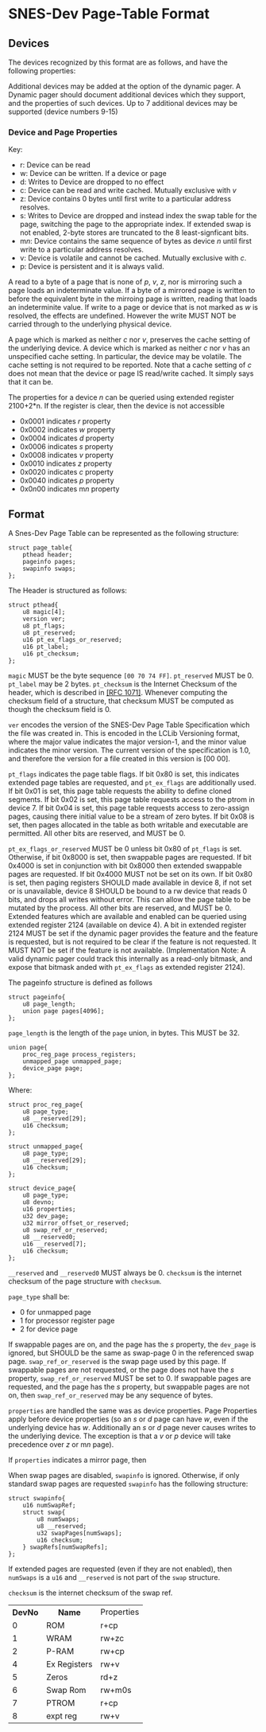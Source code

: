 # SNES-Dev Page-Table Format

## Devices

The devices recognized by this format are as follows, and have the following properties:

<table>
	<tr>
		<th>DevNo</th>
		<th>Name</th>
		<td>Properties</th>
	</tr>
	<tr>
		<td>0</td>
		<td>ROM</td>
		<td>r+cp</td>
	</tr>
	<tr>
		<td>1</td>
		<td>WRAM</td>
		<td>rw+zc</td>
	</tr>
	<tr>
		<td>2</td>
		<td>P-RAM</td>
		<td>rw+cp</td>
	</tr>
	<tr>
		<td>4</td>
		<td>Ex Registers</td>
		<td>rw+v</td>
	</tr>
	<tr>
		<td>5</td>
		<td>Zeros</td>
		<td>rd+z</td>
	</tr>
	<tr>
		<td>6</td>
		<td>Swap Rom</td>
		<td>rw+m0s</td>
	</tr>
	<tr>
		<td>7</td>
		<td>PTROM</td>
		<td>r+cp</td>
	</tr>
	<tr>
		<td>8</td>
		<td>expt reg</td>
		<td>rw+v</td>
	</tr>
</tables>

Additional devices may be added at the option of the dynamic pager. A Dynamic pager should document additional devices which they support, and the properties of such devices. Up to 7 additional devices may be supported (device numbers 9-15)

### Device and Page Properties

Key:
* r: Device can be read
* w: Device can be written. If a device or page 
* d: Writes to Device are dropped to no effect
* c: Device can be read and write cached. Mutually exclusive with *v*
* z: Device contains 0 bytes until first write to a particular address resolves.
* s: Writes to Device are dropped and instead index the swap table for the page, switching the page to the appropriate index. If extended swap is not enabled, 2-byte stores are truncated to the 8 least-signficant bits.
* m*n*: Device contains the same sequence of bytes as device *n* until first write to a particular address resolves.  
* v: Device is volatile and cannot be cached. Mutually exclusive with *c*.
* p: Device is persistent and it is always valid.

A read to a byte of a page that is none of *p*, *v*, *z*, nor is mirroring such a page loads an indeterminate value. 
If a byte of a mirrored page is written to before the equivalent byte in the mirroing page is written, reading that loads an indeterminite value. 
If write to a page or device that is not marked as *w* is resolved, the effects are undefined. However the write MUST NOT be carried through to the underlying physical device. 


A page which is marked as neither *c* nor *v*, preserves the cache setting of the underlying device. A device which is marked as neither *c* nor *v* has an unspecified cache setting. In particular, the device may be volatile. The cache setting is not required to be reported. Note that a cache setting of *c* does not mean that the device or page IS read/write cached. It simply says that it can be.  
 

The properties for a device *n* can be queried using extended register 2100+2*n.
If the register is clear, then the device is not accessible
* 0x0001 indicates *r* property
* 0x0002 indicates *w* property
* 0x0004 indicates *d* property
* 0x0006 indicates *s* property
* 0x0008 indicates *v* property
* 0x0010 indicates *z* property
* 0x0020 indicates *c* property
* 0x0040 indicates *p* property
* 0x0*n*00 indicates m*n* property

## Format

A Snes-Dev Page Table can be represented as the following structure:

```
struct page_table{
	pthead header;
	pageinfo pages;
	swapinfo swaps;
};
```

The Header is structured as follows:

```
struct pthead{
	u8 magic[4];
	version ver;
	u8 pt_flags;
	u8 pt_reserved;
	u16 pt_ex_flags_or_reserved;
	u16 pt_label;
	u16 pt_checksum;
};
```

`magic` MUST be the byte sequence `[00 70 74 FF]`. `pt_reserved` MUST be 0. `pt_label` may be 2 bytes. `pt_checksum` is the Internet Checksum of the header, which is described in [[RFC 1071]](https://tools.ietf.org/html/rfc1071). Whenever computing the checksum field of a structure, that checksum MUST be computed as though the checksum field is 0.

`ver` encodes the version of the SNES-Dev Page Table Specification which the file was created in. 
This is encoded in the LCLib Versioning format, where the major value indicates the major version-1, and the minor value indicates the minor version. 
The current version of the specification is 1.0, and therefore the version for a file created in this version is [00 00]. 

`pt_flags` indicates the page table flags. If bit 0x80 is set, this indicates extended page tables are requested, and `pt_ex_flags` are additionally used. If bit 0x01 is set, this page table requests the ability to define cloned segments. If bit 0x02 is set, this page table requests access to the ptrom in device 7. If bit 0x04 is set, this page table requests access to zero-assign pages, causing there initial value to be a stream of zero bytes. If bit 0x08 is set, then pages allocated in the table as both writable and executable are permitted. All other bits are reserved, and MUST be 0. 

`pt_ex_flags_or_reserved` MUST be 0 unless bit 0x80 of `pt_flags` is set. Otherwise, if bit 0x8000 is set, then swappable pages are requested. 
If bit 0x4000 is set in conjunction with bit 0x8000 then extended swappable pages are requested. 
If bit 0x4000 MUST not be set on its own. 
If bit 0x80 is set, then paging registers SHOULD made available in device 8, if not set or is unavailable, device 8 SHOULD be bound to a rw device that reads 0 bits, and drops all writes without error. This can allow the page table to be mutated by the process. All other bits are reserved, and MUST be 0. 
Extended features which are available and enabled can be queried using extended register 2124 (available on device 4). 
A bit in extended register 2124 MUST be set if the dynamic pager provides the feature and the feature is requested, but is not required to be clear if the feature is not requested. It MUST NOT be set if the feature is not available. (Implementation Note: A valid dynamic pager could track this internally as a read-only bitmask, and expose that bitmask anded with `pt_ex_flags` as extended register 2124).

The pageinfo structure is defined as follows

```
struct pageinfo{
	u8 page_length;
	union page pages[4096];
};
```

`page_length` is the length of the `page` union, in bytes. This MUST be 32.



```
union page{
	proc_reg_page process_registers;
	unmapped_page unmapped_page;
	device_page page;
};
```
Where:

```
struct proc_reg_page{
	u8 page_type;
	u8 __reserved[29];
	u16 checksum;
};
```


```
struct unmapped_page{
	u8 page_type;
	u8 __reserved[29];
	u16 checksum;
};
```

```
struct device_page{
	u8 page_type;
	u8 devno;
	u16 properties;
	u32 dev_page;
	u32 mirror_offset_or_reserved;
	u8 swap_ref_or_reserved;
	u8 __reserved0;
	u16 __reserved[7];
	u16 checksum;
};
```

`__reserved` and `__reserved0` MUST always be 0. `checksum` is the internet checksum of the page structure with `checksum`.

`page_type` shall be:
* 0 for unmapped page
* 1 for processor register page
* 2 for device page

If swappable pages are on, and the page has the *s* property, the `dev_page` is ignored, but SHOULD be the same as swap-page 0 in the referenced swap page. `swap_ref_or_reserved` is the swap page used by this page. 
If swappable pages are not requested, or the page does not have the *s* property, `swap_ref_or_reserved` MUST be set to 0. If swappable pages are requested, and the page has the *s* property, but swappable pages are not on, then `swap_ref_or_reserved` may be any sequence of bytes.

`properties` are handled the same was as device properties. Page Properties apply before device properties (so an *s* or *d* page can have *w*, even if the underlying device has *w*. Additionally an *s* or *d* page never causes writes to the underlying device. The exception is that a *v* or *p* device will take precedence over *z* or m*n* page). 

If `properties` indicates a mirror page, then 

When swap pages are disabled, `swapinfo` is ignored. Otherwise, if only standard swap pages are requested `swapinfo` has the following structure:

```
struct swapinfo{
	u16 numSwapRef;
	struct swap{
		u8 numSwaps;
		u8 __reserved;
		u32 swapPages[numSwaps];
		u16 checksum;
	} swapRefs[numSwapRefs]; 
};
```

If extended pages are requested (even if they are not enabled), then `numSwaps` is a `u16` and `__reserved` is not part of the `swap` structure. 

`checksum` is the internet checksum of the swap ref.